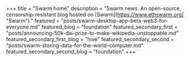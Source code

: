 +++
title = "Swarm home"
description = "Swarm news. An open-source, censorship-resistant blog hosted on [Swarm](https://www.ethswarm.org/ \"Swarm\")."
featured = "posts/swarm-desktop-app-beta-web3-for-everyone.md"
featured_blog = "foundation"
featured_secondary_first = "posts/announcing-50k-dai-prize-to-make-wikipedia-unstoppable.md"
featured_secondary_first_blog = "hive"
featured_secondary_second = "posts/swarm-storing-data-for-the-world-computer.md"
featured_secondary_second_blog = "foundation"
+++
